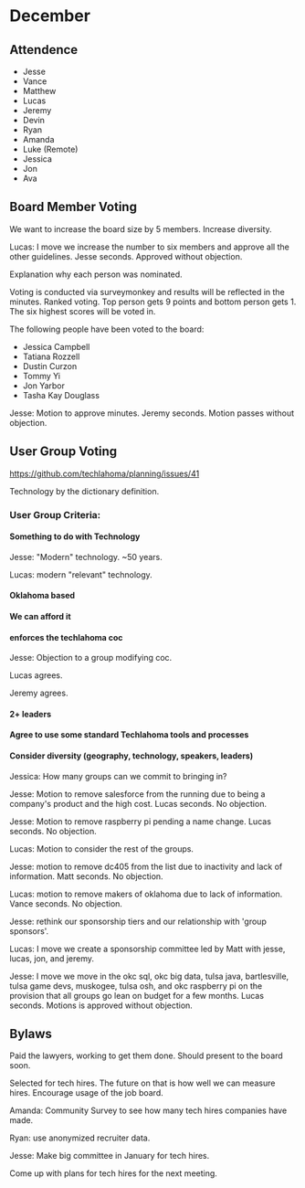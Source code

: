 # December

## Attendence
* Jesse
* Vance
* Matthew
* Lucas
* Jeremy
* Devin
* Ryan
* Amanda
* Luke (Remote)
* Jessica
* Jon 
* Ava


## Board Member Voting

We want to increase the board size by 5 members. Increase diversity.

Lucas: I move we increase the number to six members and approve all the other guidelines. Jesse seconds. Approved without objection.

Explanation why each person was nominated.

Voting is conducted via surveymonkey and results will be reflected in the minutes. Ranked voting. Top person gets 9 points and bottom person gets 1. The six highest scores will be voted in.

The following people have been voted to the board:
* Jessica Campbell
* Tatiana Rozzell
* Dustin Curzon
* Tommy Yi
* Jon Yarbor
* Tasha Kay Douglass

Jesse: Motion to approve minutes. Jeremy seconds. Motion passes without objection.

## User Group Voting

https://github.com/techlahoma/planning/issues/41

Technology by the dictionary definition.

### User Group Criteria:

#### Something to do with Technology

Jesse: "Modern" technology. ~50 years.

Lucas: modern "relevant" technology.

#### Oklahoma based

#### We can afford it

#### enforces the techlahoma coc

Jesse: Objection to a group modifying coc.

Lucas agrees.

Jeremy agrees.

#### 2+ leaders

#### Agree to use some standard Techlahoma tools and processes

#### Consider diversity (geography, technology, speakers, leaders)

Jessica: How many groups can we commit to bringing in?

Jesse: Motion to remove salesforce from the running due to being a company's product and the high cost. Lucas seconds. No objection.

Jesse: Motion to remove raspberry pi pending a name change. Lucas seconds. No objection.

Lucas: Motion to consider the rest of the groups.

Jesse: motion to remove dc405 from the list due to inactivity and lack of information. Matt seconds. No objection.

Lucas: motion to remove makers of oklahoma due to lack of information. Vance seconds. No objection.

Jesse: rethink our sponsorship tiers and our relationship with 'group sponsors'.

Lucas: I move we create a sponsorship committee led by Matt with jesse, lucas, jon, and jeremy.

Jesse: I move we move in the okc sql, okc big data, tulsa java, bartlesville, tulsa game devs, muskogee, tulsa osh, and okc raspberry pi on the provision that all groups go lean on budget for a few months. Lucas seconds. Motions is approved without objection.

## Bylaws

Paid the lawyers, working to get them done. Should present to the board soon.

Selected for tech hires. The future on that is how well we can measure hires. Encourage usage of the job board.

Amanda: Community Survey to see how many tech hires companies have made.

Ryan: use anonymized recruiter data.

Jesse: Make big committee in January for tech hires.

Come up with plans for tech hires for the next meeting.

